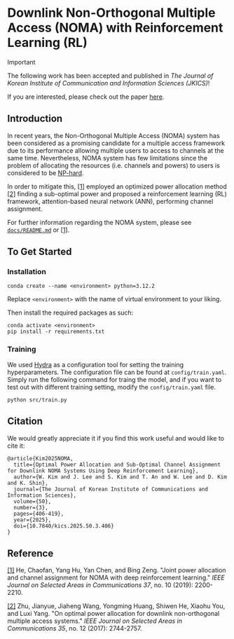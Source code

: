 # Downlink Non-Orthogonal Multiple Access (NOMA) with Reinforcement Learning (RL)

> [!IMPORTANT]
> The following work has been accepted and published in _The Journal of Korean Institute of Communication and Information Sciences (JKICS)_!
>
> If you are interested, please check out the paper [here](https://journal.kics.or.kr/digital-library/102248).

## Introduction

In recent years, the Non-Orthogonal Multiple Access (NOMA) system has been considered as a promising candidate for a multiple access framework due to its performance allowing multiple users to access to channels at the same time.
Nevertheless, NOMA system has few limitations since the problem of allocating the resources (i.e. channels and powers) to users is considered to be [NP-hard](https://en.wikipedia.org/wiki/NP-hardness).

In order to mitigate this, [[1]](#1) employed an optimized power allocation method [[2]](#2) finding a sub-optimal power and proposed a reinforcement learning (RL) framework, attention-based neural network (ANN), performing channel assignment.

For further information regarding the NOMA system, please see [`docs/README.md`](https://github.com/3seoksw/Downlink-NOMA-with-RL/blob/main/docs/README.md) or [[1]](#1).

## To Get Started

### Installation

```shell
conda create --name <environment> python=3.12.2
```

Replace `<environment>` with the name of virtual environment to your liking.

Then install the required packages as such:

```shell
conda activate <environment>
pip install -r requirements.txt
```

### Training

We used [Hydra](https://github.com/facebookresearch/hydra) as a configuration tool for setting the training hyperparameters.
The configuration file can be found at `config/train.yaml`.
Simply run the following command for traing the model, and if you want to test out with different training setting, modify the `config/train.yaml` file.

```shell
python src/train.py
```

## Citation

We would greatly appreciate it if you find this work useful and would like to cite it:

```
@article{Kim2025NOMA,
  title={Optimal Power Allocation and Sub-Optimal Channel Assignment for Downlink NOMA Systems Using Deep Reinforcement Learning},
  author={W. Kim and J. Lee and S. Kim and T. An and W. Lee and D. Kim and K. Shin},
  journal={The Journal of Korean Institute of Communications and Information Sciences},
  volume={50},
  number={3},
  pages={406-419},
  year={2025},
  doi={10.7840/kics.2025.50.3.406}
}
```

## Reference

<a id="1" href="https://ieeexplore.ieee.org/abstract/document/8790780">[1]</a>
He, Chaofan, Yang Hu, Yan Chen, and Bing Zeng. "Joint power allocation and channel assignment for NOMA with deep reinforcement learning."
<i>IEEE Journal on Selected Areas in Communications 37</i>, no. 10 (2019): 2200-2210.

<a id="2" href="https://ieeexplore.ieee.org/abstract/document/7982784">[2]</a>
Zhu, Jianyue, Jiaheng Wang, Yongming Huang, Shiwen He, Xiaohu You, and Luxi Yang. "On optimal power allocation for downlink non-orthogonal multiple access systems."
<i>IEEE Journal on Selected Areas in Communications 35</i>, no. 12 (2017): 2744-2757.
